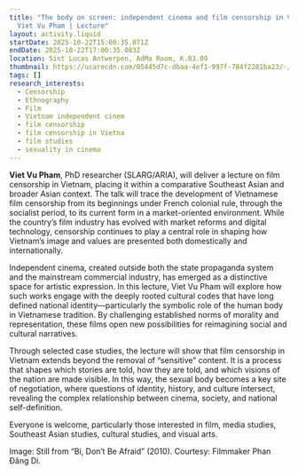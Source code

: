 ```yaml
---
title: "The body on screen: independent cinema and film censorship in Vietnam |
  Viet Vu Pham | Lecture"
layout: activity.liquid
startDate: 2025-10-22T15:00:35.071Z
endDate: 2025-10-22T17:00:35.083Z
location: Sint Lucas Antwerpen, AdMa Room, K.03.09
thumbnail: https://ucarecdn.com/05445d7c-dbaa-4ef1-997f-784f2281ba23/-/crop/747x562/0,0/-/preview/
tags: []
research_interests:
  - Censorship
  - Ethnography
  - Film
  - Vietnam independent cinem
  - film censorship
  - film censorship in Vietna
  - film studies
  - sexuality in cinema
---
```

**Viet Vu Pham**, PhD researcher (SLARG/ARIA), will deliver a lecture on film censorship in Vietnam, placing it within a comparative Southeast Asian and broader Asian context. The talk will trace the development of Vietnamese film censorship from its beginnings under French colonial rule, through the socialist period, to its current form in a market-oriented environment. While the country’s film industry has evolved with market reforms and digital technology, censorship continues to play a central role in shaping how Vietnam’s image and values are presented both domestically and internationally.

Independent cinema, created outside both the state propaganda system and the mainstream commercial industry, has emerged as a distinctive space for artistic expression. In this lecture, Viet Vu Pham will explore how such works engage with the deeply rooted cultural codes that have long defined national identity—particularly the symbolic role of the human body in Vietnamese tradition. By challenging established norms of morality and representation, these films open new possibilities for reimagining social and cultural narratives.

Through selected case studies, the lecture will show that film censorship in Vietnam extends beyond the removal of “sensitive” content. It is a process that shapes which stories are told, how they are told, and which visions of the nation are made visible. In this way, the sexual body becomes a key site of negotiation, where questions of identity, history, and culture intersect, revealing the complex relationship between cinema, society, and national self-definition.

Everyone is welcome, particularly those interested in film, media studies, Southeast Asian studies, cultural studies, and visual arts.

<!--StartFragment-->

Image: Still from “Bi, Don’t Be Afraid” (2010). Courtesy: Filmmaker Phan Đăng Di.

<!--EndFragment-->